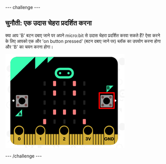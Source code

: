 \--- challenge \---

## चुनौती: एक उदास चेहरा प्रदर्शित करना

क्या आप 'B' बटन दबाए जाने पर अपने micro:bit से उदास चेहरा प्रदर्शित करवा सकते हैं? ऐसा करने के लिए आपको एक और 'on button pressed' (बटन दबाए जाने पर) ब्लॉक का उपयोग करना होगा और 'B' का चयन करना होगा।

![स्क्रीनशॉट](images/badge-sad-emulator.png)

\--- /challenge \---